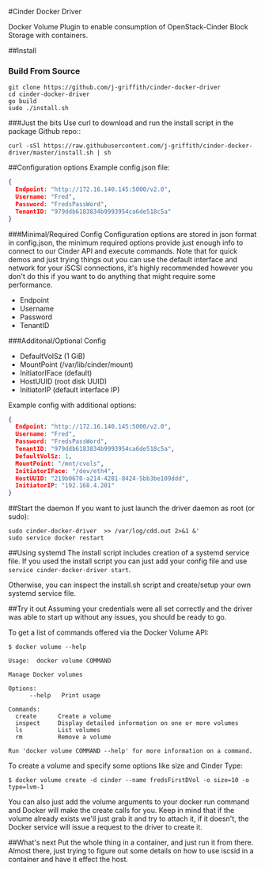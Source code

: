 #Cinder Docker Driver


Docker Volume Plugin to enable consumption of OpenStack-Cinder Block Storage
with containers.

##Install

### Build From Source
```shell
git clone https://github.com/j-griffith/cinder-docker-driver
cd cinder-docker-driver
go build
sudo ./install.sh
```

###Just the bits
Use curl to download and run the install script in the package Github repo::

```shell
curl -sSl https://raw.githubusercontent.com/j-griffith/cinder-docker-driver/master/install.sh | sh
```
##Configuration options
Example config.json file:

```json
{
  Endpoint: "http://172.16.140.145:5000/v2.0",
  Username: "Fred",
  Password: "FredsPassWord",
  TenantID: "979ddb6183834b9993954ca6de518c5a"
}
```
###Minimal/Required Config
Configuration options are stored in json format in config.json, the minimum required options provide just enough info to connect to our Cinder API and execute commands.  Note that for quick demos and just trying things out you can use the default interface and network for your iSCSI connections, it's highly recommended however you don't do this if you want to do anything that might require some performance.

- Endpoint
- Username
- Password
- TenantID

###Additonal/Optional Config

- DefaultVolSz (1 GiB)
- MountPoint (/var/lib/cinder/mount)
- InitiatorIFace (default)
- HostUUID (root disk UUID)
- InitiatorIP (default interface IP)

Example config with additional options:

```json
{
  Endpoint: "http://172.16.140.145:5000/v2.0",
  Username: "Fred",
  Password: "FredsPassWord",
  TenantID: "979ddb6183834b9993954ca6de518c5a",
  DefaultVolSz: 1,
  MountPoint: "/mnt/cvols",
  InitiatorIFace: "/dev/eth4",
  HostUUID: "219b0670-a214-4281-8424-5bb3be109ddd",
  InitiatorIP: "192.168.4.201"
}
```
##Start the daemon
If you want to just launch the driver daemon as root (or sudo):

```shell
sudo cinder-docker-driver  >> /var/log/cdd.out 2>&1 &'
sudo service docker restart
```

##Using systemd
The install script includes creation of a systemd service file.
If you used the install script you can just add your config file
and use ```service cinder-docker-driver start```.

Otherwise, you can inspect the install.sh script and create/setup
your own systemd service file.

##Try it out
Assuming your credentials were all set correctly and the driver was able to start up without any issues, you should be ready to go.

To get a list of commands offered via the Docker Volume API:

```console
$ docker volume --help

Usage: 	docker volume COMMAND

Manage Docker volumes

Options:
      --help   Print usage

Commands:
  create      Create a volume
  inspect     Display detailed information on one or more volumes
  ls          List volumes
  rm          Remove a volume

Run 'docker volume COMMAND --help' for more information on a command.
```

To create a volume and specify some options like size and Cinder Type:

```console
$ docker volume create -d cinder --name fredsFirstDVol -o size=10 -o type=lvm-1
```

You can also just add the volume arguments to your docker run command and Docker will make the create calls for you.  Keep in mind that if the volume already exists we'll just grab it and try to attach it, if it doesn't, the Docker service will issue a request to the driver to create it.

##What's next
Put the whole thing in a container, and just run it from there.  Almost there,
just trying to figure out some details on how to use iscsid in a container and
have it effect the host.
